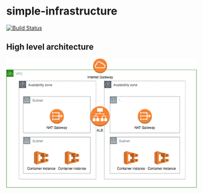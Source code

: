 # simple-infrastructure
[![Build Status](https://travis-ci.org/99stealth/simple-infrastructure.svg?branch=master)](https://travis-ci.org/99stealth/simple-infrastructure)

## High level architecture
![Simple infrastructure](.images/simple_random_infrastructure_diagram.png "Title")